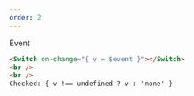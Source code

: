 ```yaml
---
order: 2
---
```


Event

```html
<Switch on-change="{ v = $event }"></Switch>
<br />
<br />
Checked: { v !== undefined ? v : 'none' }
```
